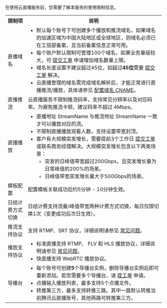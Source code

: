 在使用云直播服务前，您需要了解本服务的使用限制信息。

<table>
<tr><th>限制项</th><th>说明</th></tr>
<tr>
<td>直播域名</td>
<td><ul style="margin:0">
 <li>默认每个账号下可创建多个播放和推流域名，如果域名的加速区域为中国大陆地区或全球地区，则域名必须已在工信部备案，且当前备案信息正常可用。</li>
    <li>每个账户默认限制可管理100个域名，如果业务量级较大，可 <a href="https://console.cloud.tencent.com/workorder/category">提交工单</a> 申请增加域名数量上限。</li>
    <li>域名长度设置不建议超过45位，如超过<strong>45位</strong>需要 <a href="https://console.cloud.tencent.com/workorder/category">提交工单</a> 解决。</li>
<li>云直播管理的域名需完成域名解析后，才能正常进行直播推流/播放，具体请参见 <a href="https://cloud.tencent.com/document/product/267/19908">配置域名 CNAME</a>。</li></ul></td>
</tr><tr>
<td>直播推流</td>
<td>云直播服务不限制推流码率，支持常见分辨率以及对应码率。为避免推流卡顿，建议码率不超过 4Mbps。</td>
</tr><tr>
<td>直播播放</td>
<td><ul style="margin:0">
	<li>直播地址 StreamName 与推流地址 StreamName 一致才可以播放对应的流。</li>
	<li>不限制直播播放观看人数，支持设置带宽封顶。</li>
	<li/>客户有大规模突发增长，需要提前3个工作日 <a href="https://console.cloud.tencent.com/workorder/category">提交工单</a> 或联系商务经理解决。大规模突发增长包含以下两类场景：<ul style="margin:0">
		<li/>突发的日峰值带宽超过200Gbps，且突发增长量为日常峰值的200%的场景。
		<li/>日峰值带宽突发增长量大于500Gbps的场景。
	</ul>
</ul></td>
</tr><tr>
<td>模板配置</td>
<td>配置模板关联成功后约5分钟 - 10分钟生效。</td>
</tr><tr>
<td>日结计费方式切换</td>
<td>日结计费支持流量/峰值带宽两种计费方式切换，每日仅限切换1次（变更成功后次日生效）。</td>
</tr><tr>
<td>推流支持协议</td>
<td>支持 RTMP、SRT 协议，详细说明请参见 <a href="https://cloud.tencent.com/document/product/267/7968#Que4">常见问题</a>。</td>
</tr><tr>
<td>播放支持协议</td>
<td><ul style="margin:0">
	<li>标准直播支持 RTMP、 FLV 和 HLS 播放协议，详细说明请参见 <a href="https://cloud.tencent.com/document/product/267/7968#Que5">常见问题</a>。</li>
	<li>快直播支持 WebRTC 播放协议。</li>
</ul></td>
</tr><tr>
<td>导播台</td>
<td><ul style="margin:0">
	<li>每个账号可创建<b>5</b>个导播台实例，删除导播台实例后即可重新添加。若您需要多个导播台，请 <a href="https://console.cloud.tencent.com/workorder/category">提工单</a> 申请。</li>
	<li>点播输入播放列表，最多支持5个点播文件。</li>
	<li>转推第三方，最多支持转推三路。其中一路默认转推当前腾讯云直播账号，其他两路可转推第三方。</li>
</ul></td>
</tr></table>


